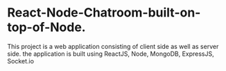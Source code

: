 # React-Node-Chatroom-built-on-top-of-Node.
This project is a web application consisting of client side as well as server side. the application is built using ReactJS, Node, MongoDB, ExpressJS, Socket.io
